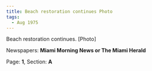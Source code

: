 ```yaml
---  
title: Beach restoration continues Photo  
tags:  
  - Aug 1975  
---  
```

  
Beach restoration continues. [Photo]  
  
Newspapers: **Miami Morning News or The Miami Herald**  
  
Page: **1**, Section: **A** 
